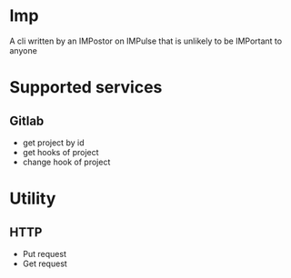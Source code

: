 # Imp

A cli written by an IMPostor on IMPulse that is unlikely to be IMPortant to anyone

# Supported services

## Gitlab

- get project by id
- get hooks of project
- change hook of project

# Utility

## HTTP

- Put request
- Get request

